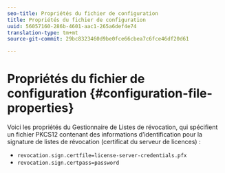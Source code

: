 ```yaml
---
seo-title: Propriétés du fichier de configuration
title: Propriétés du fichier de configuration
uuid: 56057160-286b-4601-aac1-265a6def4e74
translation-type: tm+mt
source-git-commit: 29bc8323460d9be0fce66cbea7c6fce46df20d61

---
```



# Propriétés du fichier de configuration {#configuration-file-properties}

Voici les propriétés du Gestionnaire de Listes de révocation, qui spécifient un fichier PKCS12 contenant des informations d’identification pour la signature de listes de révocation (certificat du serveur de licences) :

* `revocation.sign.certfile=license-server-credentials.pfx`
* `revocation.sign.certpass=password`


